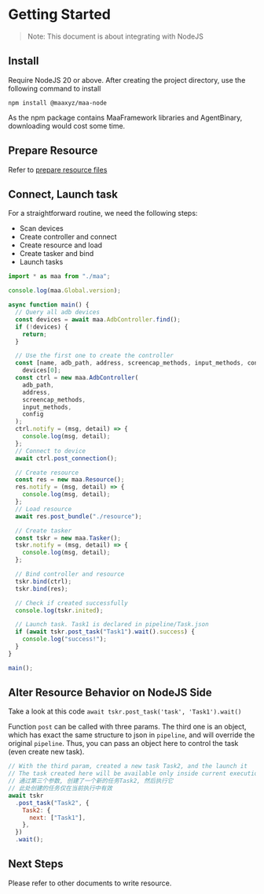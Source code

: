 # Getting Started

> Note: This document is about integrating with NodeJS

## Install

Require NodeJS 20 or above. After creating the project directory, use the following command to install

```shell
npm install @maaxyz/maa-node
```

As the npm package contains MaaFramework libraries and AgentBinary, downloading would cost some time.

## Prepare Resource

Refer to [prepare resource files](../../application/1.1-QuickStarted.md)

## Connect, Launch task

For a straightforward routine, we need the following steps:

- Scan devices
- Create controller and connect
- Create resource and load
- Create tasker and bind
- Launch tasks

```typescript
import * as maa from "./maa";

console.log(maa.Global.version);

async function main() {
  // Query all adb devices
  const devices = await maa.AdbController.find();
  if (!devices) {
    return;
  }

  // Use the first one to create the controller
  const [name, adb_path, address, screencap_methods, input_methods, config] =
    devices[0];
  const ctrl = new maa.AdbController(
    adb_path,
    address,
    screencap_methods,
    input_methods,
    config
  );
  ctrl.notify = (msg, detail) => {
    console.log(msg, detail);
  };
  // Connect to device
  await ctrl.post_connection();

  // Create resource
  const res = new maa.Resource();
  res.notify = (msg, detail) => {
    console.log(msg, detail);
  };
  // Load resource
  await res.post_bundle("./resource");

  // Create tasker
  const tskr = new maa.Tasker();
  tskr.notify = (msg, detail) => {
    console.log(msg, detail);
  };

  // Bind controller and resource
  tskr.bind(ctrl);
  tskr.bind(res);

  // Check if created successfully
  console.log(tskr.inited);

  // Launch task. Task1 is declared in pipeline/Task.json
  if (await tskr.post_task("Task1").wait().success) {
    console.log("success!");
  }
}

main();
```

## Alter Resource Behavior on NodeJS Side

Take a look at this code `await tskr.post_task('task', 'Task1').wait()`

Function `post` can be called with three params. The third one is an object, which has exact the same structure to json in `pipeline`, and will override the original `pipeline`. Thus, you can pass an object here to control the task (even create new task).

```javascript
// With the third param, created a new task Task2, and the launch it
// The task created here will be available only inside current execution
// 通过第三个参数, 创建了一个新的任务Task2, 然后执行它
// 此处创建的任务仅在当前执行中有效
await tskr
  .post_task("Task2", {
    Task2: {
      next: ["Task1"],
    },
  })
  .wait();
```

## Next Steps

Please refer to other documents to write resource.
